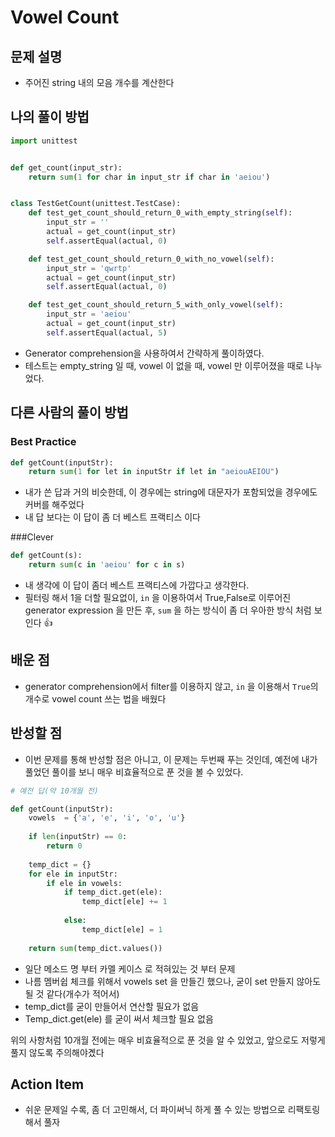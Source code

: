 # Vowel Count

## 문제 설명

*   주어진 string 내의 모음 개수를 계산한다

## 나의 풀이 방법

```python
import unittest


def get_count(input_str):
    return sum(1 for char in input_str if char in 'aeiou')


class TestGetCount(unittest.TestCase):
    def test_get_count_should_return_0_with_empty_string(self):
        input_str = ''
        actual = get_count(input_str)
        self.assertEqual(actual, 0)

    def test_get_count_should_return_0_with_no_vowel(self):
        input_str = 'qwrtp'
        actual = get_count(input_str)
        self.assertEqual(actual, 0)

    def test_get_count_should_return_5_with_only_vowel(self):
        input_str = 'aeiou'
        actual = get_count(input_str)
        self.assertEqual(actual, 5)

```

*   Generator comprehension을 사용하여서 간략하게 풀이하였다.
*   테스트는 empty_string 일 때, vowel 이 없을 때, vowel 만 이루어졌을 때로 나누었다.

## 다른 사람의 풀이 방법

### Best Practice

```python
def getCount(inputStr):
    return sum(1 for let in inputStr if let in "aeiouAEIOU")
```

*   내가 쓴 답과 거의 비슷한데, 이 경우에는 string에 대문자가 포함되었을 경우에도 커버를 해주었다
*   내 답 보다는 이 답이 좀 더 베스트 프랙티스 이다

###Clever

```python
def getCount(s):
    return sum(c in 'aeiou' for c in s)
```

*   내 생각에 이 답이 좀더 베스트 프랙티스에 가깝다고 생각한다.
*   필터링 해서 1을 더할 필요없이, `in` 을 이용하여서 True,False로 이루어진 generator expression 을 만든 후, `sum` 을 하는 방식이 좀 더 우아한 방식 처럼 보인다 :thumbsup:

## 배운 점

*   generator comprehension에서 filter를 이용하지 않고, `in` 을 이용해서 `True`의 개수로 vowel count 쓰는 법을 배웠다

## 반성할 점

*   이번 문제를 통해 반성할 점은 아니고,  이 문제는 두번째 푸는 것인데, 예전에 내가 풀었던 풀이를 보니 매우 비효율적으로 푼 것을 볼 수 있었다.

```python
# 예전 답(약 10개월 전)

def getCount(inputStr):
    vowels  = {'a', 'e', 'i', 'o', 'u'}
    
    if len(inputStr) == 0:
        return 0
    
    temp_dict = {}
    for ele in inputStr:
        if ele in vowels:
            if temp_dict.get(ele):
                temp_dict[ele] += 1
                
            else:
                temp_dict[ele] = 1
                
    return sum(temp_dict.values())
```

*   일단 메소드 명 부터 카멜 케이스 로 적혀있는 것 부터 문제
*   나름 멤버쉽 체크를 위해서 vowels set 을 만들긴 했으나, 굳이 set 만들지 않아도 될 것 같다(개수가 적어서)
*   temp_dict를 굳이 만들어서 연산할 필요가 없음
*   Temp_dict.get(ele) 를 굳이 써서 체크할 필요 없음

위의 사항처럼 10개월 전에는 매우 비효율적으로 푼 것을 알 수 있었고, 앞으로도 저렇게 풀지 않도록 주의해야곘다

## Action Item

*   쉬운 문제일 수록, 좀 더 고민해서, 더 파이써닉 하게 풀 수 있는 방법으로 리팩토링 해서 풀자